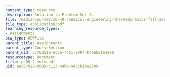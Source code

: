 ```yaml
---
content_type: resource
description: Solution to Problem Set 8.
file: /media/courses/10-40-chemical-engineering-thermodynamics-fall-2003/aa5670280589c11344b9943cb15e2309_ps08_2_soln.pdf
file_type: application/pdf
learning_resource_types:
- Assignments
ocw_type: OCWFile
parent_title: Assignments
parent_type: CourseSection
parent_uid: c776a51e-ecca-7cb1-889f-b466b5fe1890
resourcetype: Document
title: ps08_2_soln.pdf
uid: aa567028-0589-c113-44b9-943cb15e2309
---
```

